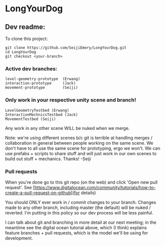 # LongYourDog

## Dev readme:

To clone this project:

    git clone https://github.com/SeijiEmery/LongYourDog.git
    cd LongYourDog
    git checkout <your-branch>
  
### Active dev branches:

    level-geometry-prototype  (Erwang)
    interaction-prototype     (Jack)
    movement-prototype        (Seiji)
  
### Only work in your respective unity scene and branch!

    LevelGeometryTestbed (Erwang)
    InteractionMechnicsTestbed (Jack)
    MovementTestbed (Seiji)
  
Any work in any other scene WILL be nuked when we merge.

Note: we're using different scenes b/c git is terrible at handling merges / collaboration in general between people working on the same scene. We don't have to all use the same scene for prototyping, ergo we won't. We can use prefabs + scripts to share stuff and will just work in our own scenes to build out stuff + mechanics. Thanks! -Seiji

### Pull requests

When you're done go to this git repo (on the web) and click 'Open new pull request'. See [https://www.digitalocean.com/community/tutorials/how-to-create-a-pull-request-on-github](for details)

You should ONLY ever work in / commit changes to your branch. Changes made to any other branch, including master (the default) will be nuked / reverted. I'm putting in this policy so our dev process will be less painful.

I can talk about git and branching in more detail at our next meeting; in the meantime see the digital ocean tutorial above, which (I think) explains feature branches + pull requests, which is the model we'll be using for development.
